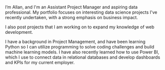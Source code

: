 I’m Allan, and I'm an Assistant Project Manager and aspiring data professional. My portfolio focuses on interesting data science projects I've recently undertaken, with a strong emphasis on business impact. 

I also post projects that I am working on to expand my knowledge of web development.

I have a background in Project Management, and have been learning Python so I can utilize programming to solve coding challenges and build machine learning models. I have also recently learned how to use Power BI, which I use to connect data in relational databases and develop dashboards and KPIs for my current employer.


<!---
akstl1/akstl1 is a ✨ special ✨ repository because its `README.md` (this file) appears on your GitHub profile.
You can click the Preview link to take a look at your changes.
--->
